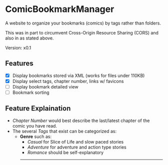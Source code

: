 # ComicBookmarkManager
A website to organize your bookmarks (comics) by tags rather than folders.

This was in part to circumvent Cross-Origin Resource Sharing (CORS) and also in as stated above.

Version: x0.1

## Features
- [x] Display bookmarks stored via XML (works for files under 110KB)
- [x] Display select tags, chapter number, links w/ favicons
- [ ] Display bookmark detailed view
- [ ] Bookmark sorting

## Feature Explaination
* *Chapter Number* would best describe the last/latest chapter of the comic you have read.
* The several *Tags* that exist can be categorized as:
  * **Genre** such as:
    * *Casual* for Slice of Life and slow paced stories
    * *Adventure* for adventure and action type stories
    * *Romance* should be self-explanatory
    * **
